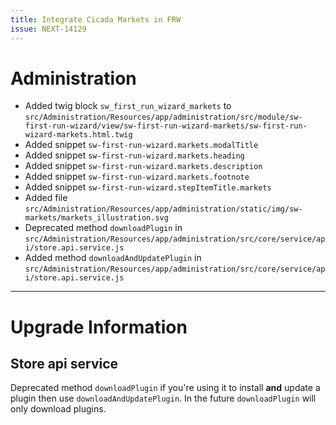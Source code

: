 ```yaml
---
title: Integrate Cicada Markets in FRW
issue: NEXT-14129
---
```

# Administration
* Added twig block `sw_first_run_wizard_markets` to `src/Administration/Resources/app/administration/src/module/sw-first-run-wizard/view/sw-first-run-wizard-markets/sw-first-run-wizard-markets.html.twig`
* Added snippet `sw-first-run-wizard.markets.modalTitle`
* Added snippet `sw-first-run-wizard.markets.heading`
* Added snippet `sw-first-run-wizard.markets.description`
* Added snippet `sw-first-run-wizard.markets.footnote`
* Added snippet `sw-first-run-wizard.stepItemTitle.markets`
* Added file `src/Administration/Resources/app/administration/static/img/sw-markets/markets_illustration.svg`
* Deprecated method `downloadPlugin` in `src/Administration/Resources/app/administration/src/core/service/api/store.api.service.js`
* Added method `downloadAndUpdatePlugin` in `src/Administration/Resources/app/administration/src/core/service/api/store.api.service.js`
___
# Upgrade Information

## Store api service
Deprecated method `downloadPlugin` if you're using it to install **and** update a plugin then use `downloadAndUpdatePlugin`.
In the future `downloadPlugin` will only download plugins.
